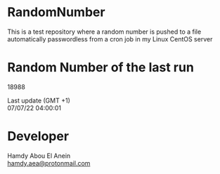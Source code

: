 # RandomNumber    
This is a test repository where a random number is pushed to a file automatically passwordless from a cron job in my Linux CentOS server    
# Random Number of the last run   
18988
      
Last update (GMT +1)    
07/07/22 04:00:01
# Developer    
Hamdy Abou El Anein   
hamdy.aea@protonmail.com
